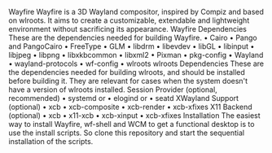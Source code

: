 Wayfire
Wayfire is a 3D Wayland compositor, inspired by Compiz and based on wlroots.
It aims to create a customizable, extendable and lightweight environment without sacrificing its appearance.
Wayfire Dependencies
These are the dependencies needed for building Wayfire.
    • Cairo 
    • Pango and PangoCairo 
    • FreeType 
    • GLM 
    • libdrm 
    • libevdev 
    • libGL 
    • libinput 
    • libjpeg 
    • libpng 
    • libxkbcommon 
    • libxml2 
    • Pixman 
    • pkg-config 
    • Wayland 
    • wayland-protocols 
    • wf-config 
    • wlroots 
wlroots Dependencies
These are the dependencies needed for building wlroots, and should be installed before building it. They are relevant for cases when the system doesn't have a version of wlroots installed.
Session Provider (optional, recommended)
    • systemd or 
    • elogind or 
    • seatd 
XWayland Support (optional)
    • xcb 
    • xcb-composite 
    • xcb-render 
    • xcb-xfixes 
X11 Backend (optional)
    • xcb 
    • x11-xcb 
    • xcb-xinput 
    • xcb-xfixes 
Installation
The easiest way to install Wayfire, wf-shell and WCM to get a functional desktop is to use the install scripts.
So clone this repository and start the sequential installation of the scripts.
